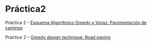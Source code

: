 # Práctica2

Práctica 2 - [Esquema Algorítmico Greedy o Voraz: Pavimentación de caminos](https://ualeda2.github.io/practica2/index)

Practice 2 – [Greedy design technique: Road paving](https://ualeda2.github.io/practica2/index)
